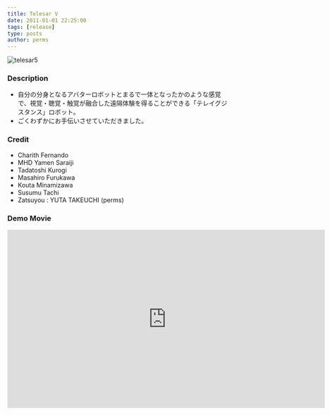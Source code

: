 ```yaml
---
title: Telesar V
date: 2011-01-01 22:25:00
tags: [release]
type: posts
author: perms
---
```


![telesar5](/img/works/telesar5.png)

### Description

* 自分の分身となるアバターロボットとまるで一体となったかのような感覚で、視覚・聴覚・触覚が融合した遠隔体験を得ることができる「テレイグジスタンス」ロボット。
* ごくわずかにお手伝いさせていただきました。

### Credit

* Charith Fernando
* MHD Yamen Saraiji
* Tadatoshi Kurogi
* Masahiro Furukawa
* Kouta Minamizawa
* Susumu Tachi
* Zatsuyou : YUTA TAKEUCHI (perms)

### Demo Movie

<iframe width="720" height="405" src="https://www.youtube.com/embed/eoztAbSlpfU" frameborder="0" gesture="media" allow="encrypted-media" allowfullscreen></iframe>
